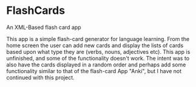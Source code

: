 FlashCards
==========

An XML-Based flash card app 


This app is a simple flash-card generator for language learning. From the home screen the user can add new cards and display the lists of cards based upon what type they are (verbs, nouns, adjectives etc). This app is unfinished, and some of the functionality doesn't work. The intent was to also have the cards displayed in a random order and perhaps add some functionality similar to that of the flash-card App "Anki", but I have not continued with this project. 
